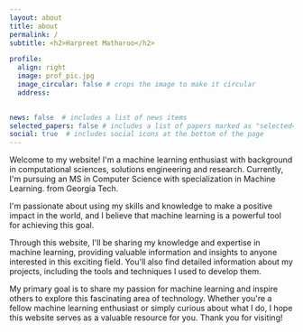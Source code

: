 ```yaml
---
layout: about
title: about
permalink: /
subtitle: <h2>Harpreet Matharoo</h2>  

profile:
  align: right
  image: prof_pic.jpg
  image_circular: false # crops the image to make it circular
  address: 
    

news: false  # includes a list of news items
selected_papers: false # includes a list of papers marked as "selected={true}"
social: true  # includes social icons at the bottom of the page
---
```

Welcome to my website! I'm a machine learning enthusiast with background in computational sciences, solutions engineering and research. Currently, I'm pursuing an MS in Computer Science with specialization in Machine Learning. from Georgia Tech. 

I'm passionate about using my skills and knowledge to make a positive impact in the world, and I believe that machine learning is a powerful tool for achieving this goal.

Through this website, I'll be sharing my knowledge and expertise in machine learning, providing valuable information and insights to anyone interested in this exciting field. You'll also find detailed information about my projects, including the tools and techniques I used to develop them.

My primary goal is to share my passion for machine learning and inspire others to explore this fascinating area of technology. Whether you're a fellow machine learning enthusiast or simply curious about what I do, I hope this website serves as a valuable resource for you. Thank you for visiting!